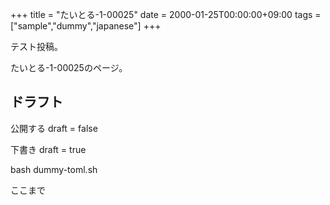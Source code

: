 +++
title = "たいとる-1-00025"
date = 2000-01-25T00:00:00+09:00
tags = ["sample","dummy","japanese"]
+++

テスト投稿。

たいとる-1-00025のページ。


## ドラフト

公開する
draft = false

下書き
draft = true

bash dummy-toml.sh

ここまで
